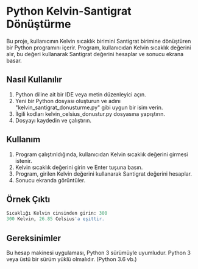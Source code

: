 # Python Kelvin-Santigrat Dönüştürme

Bu proje, kullanıcının Kelvin sıcaklık birimini Santigrat birimine dönüştüren bir Python programını içerir. Program, kullanıcıdan Kelvin sıcaklık değerini alır, bu değeri kullanarak Santigrat değerini hesaplar ve sonucu ekrana basar.

## Nasıl Kullanılır

1. Python diline ait bir IDE veya metin düzenleyici açın.
2. Yeni bir Python dosyası oluşturun ve adını "kelvin_santigrat_donusturme.py" gibi uygun bir isim verin.
3. İlgili kodları kelvin_celsius_donustur.py dosyasına yapıştırın.
4. Dosyayı kaydedin ve çalıştırın.

## Kullanım

1. Program çalıştırıldığında, kullanıcıdan Kelvin sıcaklık değerini girmesi istenir.
2. Kelvin sıcaklık değerini girin ve Enter tuşuna basın.
3. Program, girilen Kelvin değerini kullanarak Santigrat değerini hesaplar.
4. Sonucu ekranda görüntüler.

## Örnek Çıktı

```python
Sıcaklığı Kelvin cinsinden girin: 300
300 Kelvin, 26.85 Celsius'a eşittir.
```

## Gereksinimler

Bu hesap makinesi uygulaması, Python 3 sürümüyle uyumludur. Python 3 veya üstü bir sürüm yüklü olmalıdır. (Python 3.6 vb.)

